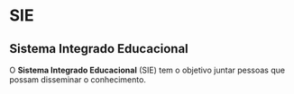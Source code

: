# SIE
## Sistema Integrado Educacional

O **Sistema Integrado Educacional** (SIE) tem o objetivo juntar pessoas que possam disseminar o conhecimento.